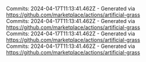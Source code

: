 Commits: 2024-04-17T11:13:41.462Z - Generated via https://github.com/marketplace/actions/artificial-grass
<br>
Commits: 2024-04-17T11:13:41.462Z - Generated via https://github.com/marketplace/actions/artificial-grass
<br>
Commits: 2024-04-17T11:13:41.462Z - Generated via https://github.com/marketplace/actions/artificial-grass
<br>
Commits: 2024-04-17T11:13:41.462Z - Generated via https://github.com/marketplace/actions/artificial-grass
<br>
